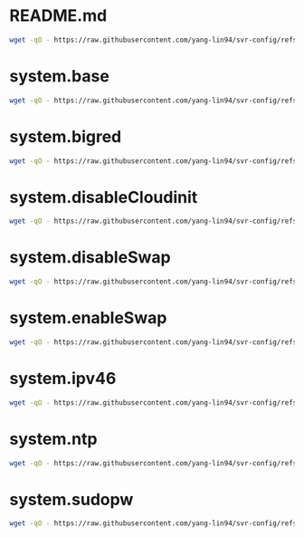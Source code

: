 
# README.md

```bash
wget -qO - https://raw.githubusercontent.com/yang-lin94/svr-config/refs/heads/main/ubuntu/README.md/README.md.txt | sudo bash
```

# system.base

```bash
wget -qO - https://raw.githubusercontent.com/yang-lin94/svr-config/refs/heads/main/ubuntu/system.base/system.base.txt | sudo bash
```

# system.bigred

```bash
wget -qO - https://raw.githubusercontent.com/yang-lin94/svr-config/refs/heads/main/ubuntu/system.bigred/system.bigred.txt | sudo bash
```

# system.disableCloudinit

```bash
wget -qO - https://raw.githubusercontent.com/yang-lin94/svr-config/refs/heads/main/ubuntu/system.disableCloudinit/system.disableCloudinit.txt | sudo bash
```

# system.disableSwap

```bash
wget -qO - https://raw.githubusercontent.com/yang-lin94/svr-config/refs/heads/main/ubuntu/system.disableSwap/system.disableSwap.txt | sudo bash
```

# system.enableSwap

```bash
wget -qO - https://raw.githubusercontent.com/yang-lin94/svr-config/refs/heads/main/ubuntu/system.enableSwap/system.enableSwap.txt | sudo bash
```

# system.ipv46

```bash
wget -qO - https://raw.githubusercontent.com/yang-lin94/svr-config/refs/heads/main/ubuntu/system.ipv46/system.ipv46.txt | sudo bash
```

# system.ntp

```bash
wget -qO - https://raw.githubusercontent.com/yang-lin94/svr-config/refs/heads/main/ubuntu/system.ntp/system.ntp.txt | sudo bash
```

# system.sudopw

```bash
wget -qO - https://raw.githubusercontent.com/yang-lin94/svr-config/refs/heads/main/ubuntu/system.sudopw/system.sudopw.txt | sudo bash
```

